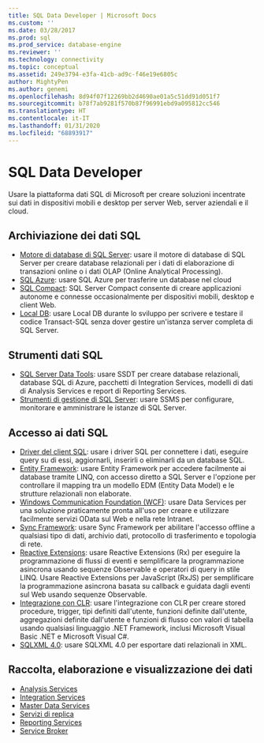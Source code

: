 ```yaml
---
title: SQL Data Developer | Microsoft Docs
ms.custom: ''
ms.date: 03/28/2017
ms.prod: sql
ms.prod_service: database-engine
ms.reviewer: ''
ms.technology: connectivity
ms.topic: conceptual
ms.assetid: 249e3794-e3fa-41cb-ad9c-f46e19e6805c
author: MightyPen
ms.author: genemi
ms.openlocfilehash: 8d94f07f12269bb2d4690ae01a5c51dd91d051f7
ms.sourcegitcommit: b78f7ab9281f570b87f96991ebd9a095812cc546
ms.translationtype: HT
ms.contentlocale: it-IT
ms.lasthandoff: 01/31/2020
ms.locfileid: "68893917"
---
```

# <a name="sql-data-developer"></a>SQL Data Developer
Usare la piattaforma dati SQL di Microsoft per creare soluzioni incentrate sui dati in dispositivi mobili e desktop per server Web, server aziendali e il cloud.  

## <a name="sql-data-storage"></a>Archiviazione dei dati SQL
* [Motore di database di SQL Server](../database-engine/configure-windows/sql-server-database-engine.md): usare il motore di database di SQL Server per creare database relazionali per i dati di elaborazione di transazioni online o i dati OLAP (Online Analytical Processing). 
* [SQL Azure](https://docs.microsoft.com/azure/sql-database/): usare SQL Azure per trasferire un database nel cloud 
* [SQL Compact](https://www.microsoft.com/download/details.aspx?id=17876): SQL Server Compact consente di creare applicazioni autonome e connesse occasionalmente per dispositivi mobili, desktop e client Web.
* [Local DB](../database-engine/configure-windows/sql-server-2016-express-localdb.md): usare Local DB durante lo sviluppo per scrivere e testare il codice Transact-SQL senza dover gestire un'istanza server completa di SQL Server.

## <a name="sql-data-tools"></a>Strumenti dati SQL
* [SQL Server Data Tools](../ssdt/download-sql-server-data-tools-ssdt.md): usare SSDT per creare database relazionali, database SQL di Azure, pacchetti di Integration Services, modelli di dati di Analysis Services e report di Reporting Services.
* [Strumenti di gestione di SQL Server](../ssms/download-sql-server-management-studio-ssms.md):  usare SSMS per configurare, monitorare e amministrare le istanze di SQL Server.

## <a name="sql-data-access"></a>Accesso ai dati SQL
* [Driver del client SQL](sql-connection-libraries.md):  usare i driver SQL per connettere i dati, eseguire query su di essi, aggiornarli, inserirli o eliminarli da un database SQL.
* [Entity Framework](https://msdn.microsoft.com/library/gg696172.aspx): usare Entity Framework per accedere facilmente ai database tramite LINQ, con accesso diretto a SQL Server e l'opzione per controllare il mapping tra un modello EDM (Entity Data Model) e le strutture relazionali non elaborate. 
* [Windows Communication Foundation (WCF)](https://msdn.microsoft.com/library/dd456779.aspx): usare Data Services per una soluzione praticamente pronta all'uso per creare e utilizzare facilmente servizi OData sul Web e nella rete Intranet.
* [Sync Framework](https://msdn.microsoft.com/library/jj839436.aspx): usare Sync Framework per abilitare l'accesso offline a qualsiasi tipo di dati, archivio dati, protocollo di trasferimento e topologia di rete.
* [Reactive Extensions](https://msdn.microsoft.com/library/hh242985.aspx): usare Reactive Extensions (Rx) per eseguire la programmazione di flussi di eventi e semplificare la programmazione asincrona usando sequenze Observable e operatori di query in stile LINQ.  Usare Reactive Extensions per JavaScript (RxJS) per semplificare la programmazione asincrona basata su callback e guidata dagli eventi sul Web usando sequenze Observable.
* [Integrazione con CLR](../relational-databases/clr-integration/common-language-runtime-clr-integration-programming-concepts.md):  usare l'integrazione con CLR per creare stored procedure, trigger, tipi definiti dall'utente, funzioni definite dall'utente, aggregazioni definite dall'utente e funzioni di flusso con valori di tabella usando qualsiasi linguaggio .NET Framework, inclusi Microsoft Visual Basic .NET e Microsoft Visual C#. 
* [SQLXML 4.0](../relational-databases/sqlxml/sqlxml-4-0-programming-concepts.md): usare SQLXML 4.0 per esportare dati relazionali in XML.

## <a name="data-collection-processing-and-visualization"></a>Raccolta, elaborazione e visualizzazione dei dati
* [Analysis Services](https://docs.microsoft.com/analysis-services/analysis-services-developer-documentation)
* [Integration Services](../integration-services/integration-services-developer-documentation.md)  
* [Master Data Services](../master-data-services/develop/master-data-services-developer-documentation.md)
* [Servizi di replica](../relational-databases/replication/concepts/replication-developer-documentation.md)
* [Reporting Services](../reporting-services/reporting-services-developer-documentation.md)
* [Service Broker](../database-engine/configure-windows/sql-server-service-broker.md)


 
